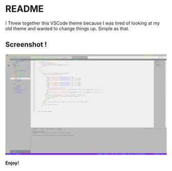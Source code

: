# README
I Threw together this VSCode theme because I was tired of looking at my old theme and wanted to change things up. Simple as that.

## Screenshot !
![Screenshot of the theme](screen.png)

**Enjoy!**
